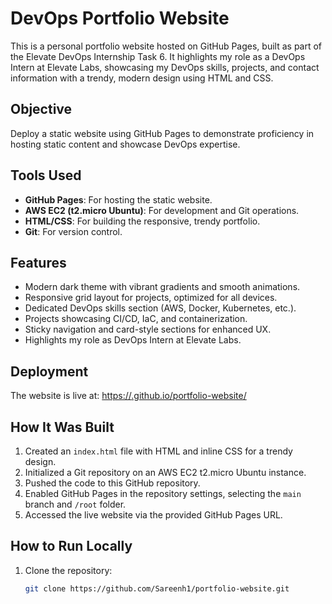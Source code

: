 # DevOps Portfolio Website

This is a personal portfolio website hosted on GitHub Pages, built as part of the Elevate DevOps Internship Task 6. It highlights my role as a DevOps Intern at Elevate Labs, showcasing my DevOps skills, projects, and contact information with a trendy, modern design using HTML and CSS.

## Objective
Deploy a static website using GitHub Pages to demonstrate proficiency in hosting static content and showcase DevOps expertise.

## Tools Used
- **GitHub Pages**: For hosting the static website.
- **AWS EC2 (t2.micro Ubuntu)**: For development and Git operations.
- **HTML/CSS**: For building the responsive, trendy portfolio.
- **Git**: For version control.

## Features
- Modern dark theme with vibrant gradients and smooth animations.
- Responsive grid layout for projects, optimized for all devices.
- Dedicated DevOps skills section (AWS, Docker, Kubernetes, etc.).
- Projects showcasing CI/CD, IaC, and containerization.
- Sticky navigation and card-style sections for enhanced UX.
- Highlights my role as DevOps Intern at Elevate Labs.

## Deployment
The website is live at: [https://<Sareen Kumar>.github.io/portfolio-website/](https://sareenh1.github.io/portfolio-website/)

## How It Was Built
1. Created an `index.html` file with HTML and inline CSS for a trendy design.
2. Initialized a Git repository on an AWS EC2 t2.micro Ubuntu instance.
3. Pushed the code to this GitHub repository.
4. Enabled GitHub Pages in the repository settings, selecting the `main` branch and `/root` folder.
5. Accessed the live website via the provided GitHub Pages URL.

## How to Run Locally
1. Clone the repository:
   ```bash
   git clone https://github.com/Sareenh1/portfolio-website.git
